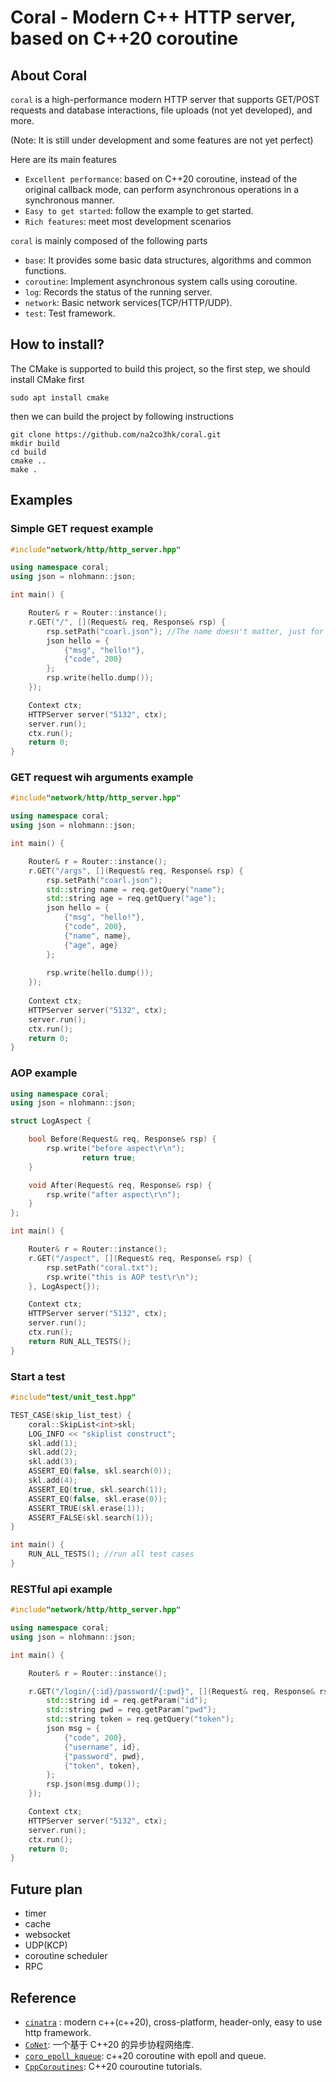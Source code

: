 # Coral - Modern C++ HTTP server, based on C++20 coroutine

## About Coral
`coral` is a high-performance modern HTTP server that supports GET/POST requests and database interactions, file uploads (not yet developed), and more.

(Note: It is still under development and some features are not yet perfect)

Here are its main features
* `Excellent performance`: based on C++20 coroutine, instead of the original callback mode, can perform asynchronous operations in a synchronous manner.
* `Easy to get started`: follow the example to get started.
* `Rich features`: meet most development scenarios

`coral` is mainly composed of the following parts
* `base`: It provides some basic data structures, algorithms and common functions.
* `coroutine`: Implement asynchronous system calls using coroutine.
* `log`: Records the status of the running server.
* `network`: Basic network services(TCP/HTTP/UDP).
* `test`: Test framework.

## How to install?
The CMake is supported to build this project, so the first step, we should install CMake first
```shell
sudo apt install cmake
```

then we can build the project by following instructions
```shell
git clone https://github.com/na2co3hk/coral.git
mkdir build
cd build
cmake ..
make .
```

## Examples

### Simple GET request example
```cpp
#include"network/http/http_server.hpp"

using namespace coral;
using json = nlohmann::json;

int main() {

	Router& r = Router::instance();
	r.GET("/", [](Request& req, Response& rsp) {
		rsp.setPath("coarl.json"); //The name doesn't matter, just for json format
		json hello = {
			{"msg", "hello!"},
			{"code", 200}
		};
		rsp.write(hello.dump());
	});

	Context ctx;
	HTTPServer server("5132", ctx);
	server.run();
	ctx.run();
	return 0;
}

```

### GET request wih arguments example
```cpp
#include"network/http/http_server.hpp"

using namespace coral;
using json = nlohmann::json;

int main() {

	Router& r = Router::instance();
	r.GET("/args", [](Request& req, Response& rsp) {
		rsp.setPath("coarl.json");
		std::string name = req.getQuery("name");
		std::string age = req.getQuery("age");
		json hello = {
			{"msg", "hello!"},
			{"code", 200},
			{"name", name},
			{"age", age}
		};
	
		rsp.write(hello.dump());
	});
	
	Context ctx;
	HTTPServer server("5132", ctx);
	server.run();
	ctx.run();
	return 0;
}
```

### AOP example
```cpp
using namespace coral;
using json = nlohmann::json;

struct LogAspect {

	bool Before(Request& req, Response& rsp) {
		rsp.write("before aspect\r\n");
                return true;
	}

	void After(Request& req, Response& rsp) {
		rsp.write("after aspect\r\n");
	}
};

int main() {

	Router& r = Router::instance();
	r.GET("/aspect", [](Request& req, Response& rsp) {
		rsp.setPath("coral.txt");
		rsp.write("this is AOP test\r\n");
	}, LogAspect{});

	Context ctx;
	HTTPServer server("5132", ctx);
	server.run();
	ctx.run();
	return RUN_ALL_TESTS();
}
```

### Start a test
```cpp
#include"test/unit_test.hpp"

TEST_CASE(skip_list_test) {
	coral::SkipList<int>skl;
	LOG_INFO << "skiplist construct";
	skl.add(1);
	skl.add(2);
	skl.add(3);
	ASSERT_EQ(false, skl.search(0));
	skl.add(4);
	ASSERT_EQ(true, skl.search(1));
	ASSERT_EQ(false, skl.erase(0));
	ASSERT_TRUE(skl.erase(1));
	ASSERT_FALSE(skl.search(1));
}

int main() {
    RUN_ALL_TESTS(); //run all test cases
}
```

### RESTful api example
```cpp
#include"network/http/http_server.hpp"

using namespace coral;
using json = nlohmann::json;

int main() {

	Router& r = Router::instance();

	r.GET("/login/{:id}/password/{:pwd}", [](Request& req, Response& rsp) {
		std::string id = req.getParam("id");
		std::string pwd = req.getParam("pwd");
		std::string token = req.getQuery("token");
		json msg = {
			{"code", 200},
			{"username", id},
			{"password", pwd},
			{"token", token},
		};
		rsp.json(msg.dump());
	});

	Context ctx;
	HTTPServer server("5132", ctx);
	server.run();
	ctx.run();
	return 0;
}
```
## Future plan
- timer
- cache
- websocket
- UDP(KCP)
- coroutine scheduler
- RPC 

## Reference
* [`cinatra`](https://github.com/qicosmos/cinatra/tree/27721cb849e03f95b271db19d0126240c7de04c4) : modern c++(c++20), cross-platform, header-only, easy to use http framework.
* [`CoNet`](https://github.com/oxc-v/CoNet/tree/main): 一个基于 C++20 的异步协程网络库.
* [`coro_epoll_kqueue`](https://github.com/franktea/coro_epoll_kqueue/tree/main): c++20 coroutine with epoll and queue.
* [`CppCoroutines`](CppCoroutines): C++20 couroutine tutorials.
